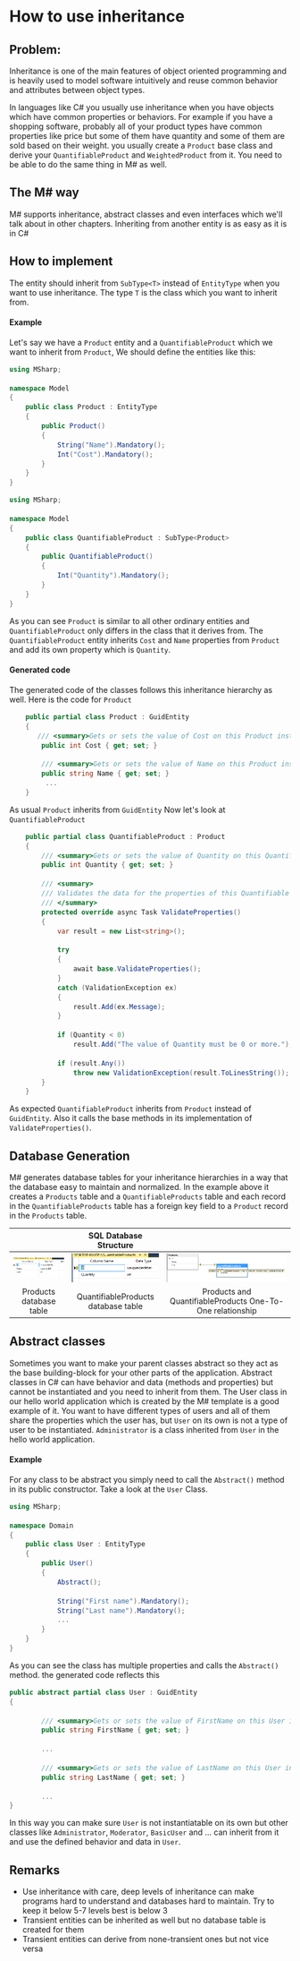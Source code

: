 # How to use inheritance

## Problem:

Inheritance is one of the main features of object oriented programming and is heavily used to model software intuitively and reuse common behavior and attributes between object types.

In languages like C# you usually use inheritance when you have objects which have common properties or behaviors.
For example if you have a shopping software, probably all of your product types have common properties like price but some of them have quantity and some of them are sold based on their weight.
you usually create a `Product` base class and derive your `QuantifiableProduct` and `WeightedProduct` from it.
You need to be able to do the same thing in M# as well.

## The M# way

M# supports inheritance, abstract classes and even interfaces which we'll talk about in other chapters.
Inheriting from another entity is as easy as it is in C#

## How to implement

The entity should inherit from `SubType<T>` instead of `EntityType` when you want to use inheritance.
The type `T` is the class which you want to inherit from.

#### Example

Let's say we have a `Product` entity and a `QuantifiableProduct` which we want to inherit from `Product`, We should define the entities like this:

```csharp
using MSharp;

namespace Model
{
    public class Product : EntityType
    {
        public Product()
        {
            String("Name").Mandatory();
            Int("Cost").Mandatory();
        }
    }
}

```

```csharp
using MSharp;

namespace Model
{
    public class QuantifiableProduct : SubType<Product>
    {
        public QuantifiableProduct()
        {
            Int("Quantity").Mandatory();
        }
    }
}

```
As you can see `Product` is similar to all other ordinary entities and `QuantifiableProduct` only differs in the class that it derives from.
The `QuantifiableProduct` entity inherits `Cost` and `Name` properties from `Product` and add its own property which is `Quantity`.

#### Generated code

The generated code of the classes follows this inheritance hierarchy as well.
Here is the code for `Product`

```csharp
    public partial class Product : GuidEntity
    {
       /// <summary>Gets or sets the value of Cost on this Product instance.</summary>
        public int Cost { get; set; }
        
        /// <summary>Gets or sets the value of Name on this Product instance.</summary>
        public string Name { get; set; }
         ...   
    }
```

As usual `Product` inherits from `GuidEntity`
Now let's look at `QuantifiableProduct`

```csharp
    public partial class QuantifiableProduct : Product
    {
        /// <summary>Gets or sets the value of Quantity on this Quantifiable product instance.</summary>
        public int Quantity { get; set; }

        /// <summary>
        /// Validates the data for the properties of this Quantifiable product and throws a ValidationException if an error is detected.<para/>
        /// </summary>
        protected override async Task ValidateProperties()
        {
            var result = new List<string>();
            
            try
            {
                await base.ValidateProperties();
            }
            catch (ValidationException ex)
            {
                result.Add(ex.Message);
            }
            
            if (Quantity < 0)
                result.Add("The value of Quantity must be 0 or more.");
            
            if (result.Any())
                throw new ValidationException(result.ToLinesString());
        }
    }
```

As expected `QuantifiableProduct` inherits from `Product` instead of `GuidEntity`.
Also it calls the base methods in its implementation of `ValidateProperties()`.

## Database Generation

M# generates database tables for your inheritance hierarchies in a way that the database easy to maintain and normalized.
In the example above it creates a `Products` table and a `QuantifiableProducts` table and each record in the `QuantifiableProducts` table has a foreign key field to a `Product` record in the `Products` table.

|    |    SQL Database Structure    |     |
|:--:|:----------------------------:| :--:|
| ![Product](images/Products.PNG "Product") | ![QuantifiableProduct](images/QuantifiableProducts.PNG "QuantifiableProduct") | ![relationship](images/ProductAndQuantifiableProductRelationShip.PNG "relationship")  |
 | Products database table | QuantifiableProducts database table | Products and QuantifiableProducts One-To-One relationship |

## Abstract classes

Sometimes you want to make your parent classes abstract so they act as the base building-block for your other parts of the application.
Abstract classes in C# can have behavior and data (methods and properties) but cannot be instantiated and you need to inherit from them.
The User class in our hello world application which is created by the M# template is a good example of it.
You want to have different types of users and all of them share the properties which the user has, but `User` on its own is not a type of user to be instantiated.
`Administrator` is a class inherited from `User` in the hello world application.

#### Example

For any class to be abstract you simply need to call the `Abstract()` method in its public constructor.
Take a look at the `User` Class.

```csharp
using MSharp;

namespace Domain
{
    public class User : EntityType
    {
        public User()
        {
            Abstract();

            String("First name").Mandatory();
            String("Last name").Mandatory();
            ...
        }
    }
}
```

As you can see the class has multiple properties and calls the `Abstract()` method. 
the generated code reflects this

```csharp
public abstract partial class User : GuidEntity
{
        
        /// <summary>Gets or sets the value of FirstName on this User instance.</summary>
        public string FirstName { get; set; }
        
        ...
        
        /// <summary>Gets or sets the value of LastName on this User instance.</summary>
        public string LastName { get; set; }

        ...
}
```

In this way you can make sure `User` is not instantiatable on its own but other classes like `Administrator`, `Moderator`, `BasicUser` and … can inherit from it and use the defined behavior and data in `User`.

## Remarks

- Use inheritance with care, deep levels of inheritance can make programs hard to understand and databases hard to maintain. Try to keep it below 5-7 levels best is below 3
- Transient entities can be inherited as well but no database table is created for them
- Transient entities can derive from none-transient ones but not vice versa